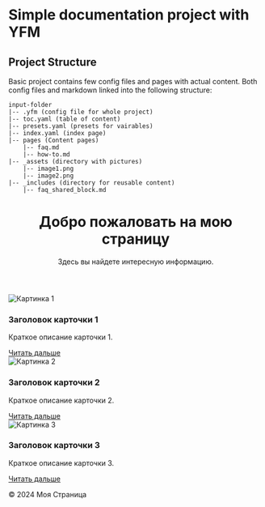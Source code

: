 # Simple documentation project with YFM


## Project Structure
Basic project contains few config files and pages with actual content. Both config files and markdown linked into the following structure:


```
input-folder
|-- .yfm (config file for whole project)
|-- toc.yaml (table of content)
|-- presets.yaml (presets for vairables)
|-- index.yaml (index page)
|-- pages (Content pages)
    |-- faq.md
    |-- how-to.md
|-- _assets (directory with pictures)
    |-- image1.png
    |-- image2.png
|-- _includes (directory for reusable content)
    |-- faq_shared_block.md
```
<!DOCTYPE html>
<html lang="ru">
<head>
    <meta charset="UTF-8">
    <meta name="viewport" content="width=device-width, initial-scale=1.0">
    <title>Красивая Страница</title>
    <link rel="stylesheet" href="app.css">
</head>
<body>
    <header>
        <h1>Добро пожаловать на мою страницу</h1>
        <p>Здесь вы найдете интересную информацию.</p>
    </header>
    <main>
        <div class="cards-container">
            <div class="card">
                <img src="https://via.placeholder.com/200x150/4a90e2/ffffff?text=Картинка+1" alt="Картинка 1">
                <h3>Заголовок карточки 1</h3>
                <p>Краткое описание карточки 1.</p>
                <a href="#">Читать дальше</a>
            </div>
            <div class="card">
                <img src="https://via.placeholder.com/200x150/50e3c2/ffffff?text=Картинка+2" alt="Картинка 2">
                <h3>Заголовок карточки 2</h3>
                <p>Краткое описание карточки 2.</p>
                <a href="#">Читать дальше</a>
            </div>
             <div class="card">
                <img src="https://via.placeholder.com/200x150/ffb647/ffffff?text=Картинка+3" alt="Картинка 3">
                <h3>Заголовок карточки 3</h3>
                <p>Краткое описание карточки 3.</p>
                <a href="#">Читать дальше</a>
            </div>
        </div>
    </main>
    <footer>
        <p>&copy; 2024 Моя Страница</p>
    </footer>
</body>
</html>


